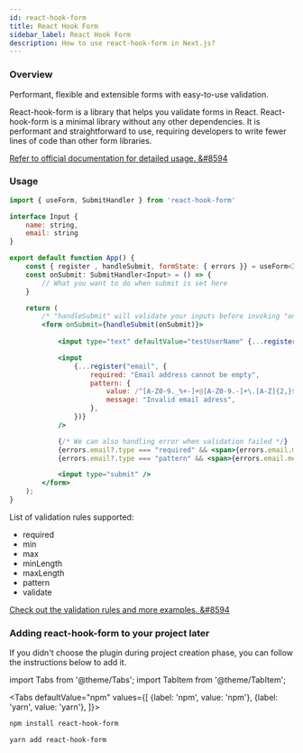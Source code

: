 ```yaml
---
id: react-hook-form
title: React Hook Form
sidebar_label: React Hook Form
description: How to use react-hook-form in Next.js?
---
```


### Overview

Performant, flexible and extensible forms with easy-to-use validation.

React-hook-form is a library that helps you validate forms in React. React-hook-form is a minimal library without any other dependencies. It is performant and straightforward to use, requiring developers to write fewer lines of code than other form libraries.

[Refer to official documentation for detailed usage. &#8594](https://react-hook-form.com/)

### Usage

```jsx title="src/App.tsx"
import { useForm, SubmitHandler } from 'react-hook-form'

interface Input {
    name: string,
    email: string
}

export default function App() {
    const { register , handleSubmit, formState: { errors }} = useForm<Input>();
    const onSubmit: SubmitHandler<Input> = () => {
        // What you want to do when submit is set here
    }

    return (
        /* "handleSubmit" will validate your inputs before invoking "onSubmit" */
        <form onSubmit={handleSubmit(onSubmit)}>
            
            <input type="text" defaultValue="testUserName" {...register("name")} />

            <input
                {...register("email", {
                    required: "Email address cannot be empty",
                    pattern: {
                        value: /^[A-Z0-9._%+-]+@[A-Z0-9.-]+\.[A-Z]{2,}$/i,
                        message: "Invalid email adress",
                    },
                })}
            />

            {/* We can also handling error when validation failed */}
            {errors.email?.type === "required" && <span>{errors.email.message}</span>}
            {errors.email?.type === "pattern" && <span>{errors.email.message}</span>}

            <input type="submit" />
        </form>
    );
}
```

List of validation rules supported:

- required
- min
- max
- minLength
- maxLength
- pattern
- validate

[Check out the validation rules and more examples. &#8594](https://react-hook-form.com/get-started)

### Adding react-hook-form to your project later

If you didn't choose the plugin during project creation phase, you can follow the instructions below to add it.

import Tabs from '@theme/Tabs';
import TabItem from '@theme/TabItem';

<Tabs
  defaultValue="npm"
  values={[
    {label: 'npm', value: 'npm'},
    {label: 'yarn', value: 'yarn'},
  ]}>
 <TabItem value="npm">

```bash
npm install react-hook-form
```
 </TabItem>

 <TabItem value="yarn">

```bash
yarn add react-hook-form
```
 </TabItem>
</Tabs>
